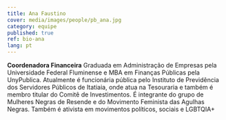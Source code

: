 ```yaml
---
title: Ana Faustino
cover: media/images/people/pb_ana.jpg
category: equipe
published: true
ref: bio-ana
lang: pt
---
```

**Coordenadora Financeira** Graduada em Administração de Empresas pela Universidade Federal Fluminense e MBA em Finanças Públicas pela UnyPublica. Atualmente é funcionária pública pelo Instituto de Previdência dos Servidores Públicos de Itatiaia, onde atua na Tesouraria e também é membro titular do Comitê de Investimentos. É integrante do grupo de Mulheres Negras de Resende e do Movimento Feminista das Agulhas Negras. Também é ativista em movimentos políticos, sociais e LGBTQIA+
